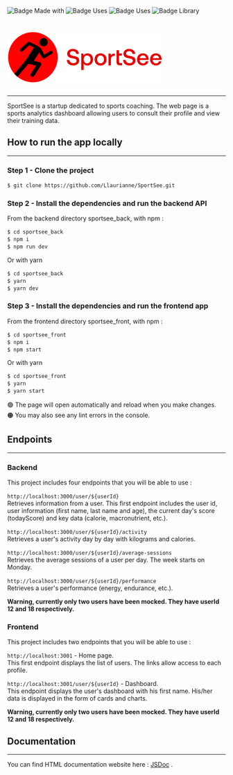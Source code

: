 ![Badge Made with](https://img.shields.io/static/v1?label=MADE%20WITH&message=React&color=5ed2f2&style=for-the-badge&logo=react&logoColor=white)
![Badge Uses](https://img.shields.io/static/v1?label=Uses&message=JavaScript&color=F7DF1E&style=for-the-badge&logo=javascript&logoColor=white)
![Badge Uses](https://img.shields.io/static/v1?label=Uses&message=CSS3&color=1572B6&style=for-the-badge&logo=css3&logoColor=white)
![Badge Library](https://img.shields.io/static/v1?label=Library&message=d3&color=F9A03C&style=for-the-badge&logo=d3.js&logoColor=white)

# ![Logo de SportSee](sportsee_front/src/assets/sportsee_logo.svg)

---
SportSee is a startup dedicated to sports coaching. The web page is a sports analytics dashboard allowing users to consult their profile and view their training data.

## How to run the app locally

---
### Step 1 - Clone the project
```bash
$ git clone https://github.com/Llaurianne/SportSee.git
```

### Step 2 - Install the dependencies and run the backend API
From the backend directory sportsee_back, with npm :
```bash
$ cd sportsee_back
$ npm i
$ npm run dev
```
Or with yarn
```bash
$ cd sportsee_back
$ yarn
$ yarn dev
```

### Step 3 - Install the dependencies and run the frontend app
From the frontend directory sportsee_front, with npm :
```bash
$ cd sportsee_front
$ npm i
$ npm start
```
Or with yarn
```bash
$ cd sportsee_front
$ yarn
$ yarn start
```
🟢 The page will open automatically and reload when you make changes.  
🟠 You may also see any lint errors in the console.

## Endpoints

---

### Backend
This project includes four endpoints that you will be able to use :

`http://localhost:3000/user/${userId}`  
Retrieves information from a user. This first endpoint includes the user id, user information (first name, last name and age), the current day's score (todayScore) and key data (calorie, macronutrient, etc.).  

`http://localhost:3000/user/${userId}/activity`  
Retrieves a user's activity day by day with kilograms and calories.

`http://localhost:3000/user/${userId}/average-sessions`  
Retrieves the average sessions of a user per day. The week starts on Monday.  

`http://localhost:3000/user/${userId}/performance`  
Retrieves a user's performance (energy, endurance, etc.).


**Warning, currently only two users have been mocked. They have userId 12 and 18 respectively.**

### Frontend
This project includes two endpoints that you will be able to use :

`http://localhost:3001` - Home page.  
This first endpoint displays the list of users. The links allow access to each profile.  

`http://localhost:3001/user/${userId}` - Dashboard.  
This endpoint displays the user's dashboard with his first name.  His/her data is displayed in the form of cards and charts.


**Warning, currently only two users have been mocked. They have userId 12 and 18 respectively.**

## Documentation

---
You can find HTML documentation website here :
[JSDoc](sportsee_front/docs) .